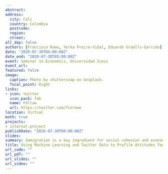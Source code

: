 ```yaml
---
abstract: 
address:
  city: Cali
  country: Colombia
  postcode: 
  region: 
  street: 
all_day: false
authors: [Francisco Rowe, Yerka Freire-Vidal, Eduardo Graells-Garrido]
date: "2020-07-30T04:00:00Z"
date_end: "2020-07-30T05:00:00Z"
event: Seminar in Economics, Universidad Icesi
event_url: 
featured: false
image:
  caption: Photo by chuttersnap on Unsplash.
  focal_point: Right
links:
- icon: twitter
  icon_pack: fab
  name: Follow
  url: https://twitter.com/fcorowe
location: Virtual
math: true
projects:
- internal-project
publishDate: "2020-07-30T00:00:00Z"
slides: 
summary: Immigration is a key ingredient for social cohesion and economic development. Yet, it is often portrayed as a major threat to national identity, values, economic stability and security, resulting in acts of intolerance, discrimination, racism, xenophobia and violent extremism. Understanding how misperceptions towards immigration are formed and shaped is key to address combat mis-representations of immigrants. Typically attitudes towards immigration are studied based on qualitative and nationally representative surveys but they offer low population coverage, coarse geographical resolution and slow data collection. Social media offers dynamic and open space to better understand experiences and public opinion about immigration. While some bias exists, social media data are produced at unprecedented temporal frequency, geographical granularity and is accessible in real time. This paper aims to measure and better understand attitudes towards immigration in Chile using Twitter data. Key findings indicate that negative attitudes emerge from a reduced number of users, and are more commonly manifested and intensify during negative immigrant news reflecting arguments of job competition and stricter immigration regulation. Positive attitudes are expressed by a more diffused number of users and are predominantly express to manifest support during specific events reflecting supportive arguments for immigrants’ human and civil rights.
title: Using Machine Learning and Twitter Data to Profile Attitudes Towards Immigration
url_code: ""
url_pdf: ""
url_slides: ""
url_video: ""
---
```

